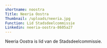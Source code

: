 ```yaml
---
shortname: noostra
Title: Neeria Oostra
Thumbnail: /uploads/neeria.jpg
Function: Lid Stadsdeelcommissie
Linkedin: neeria-oostra-8605a27
---
```

Neeria Oostra is lid van de Stadsdeelcommissie.
